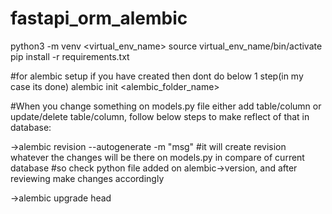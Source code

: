 # fastapi_orm_alembic

python3 -m venv <virtual_env_name>
source virtual_env_name/bin/activate
pip install -r requirements.txt


#for alembic setup
if you have created then dont do below 1 step(in my case its done)
alembic init <alembic_folder_name>

#When you change something on models.py file either add table/column or update/delete table/column, follow below steps to make reflect of that in database:

->alembic revision --autogenerate -m "msg" #it will create revision whatever the changes will be there on models.py in compare of current database #so check python file added on alembic->version, and after reviewing make changes accordingly

->alembic upgrade head
